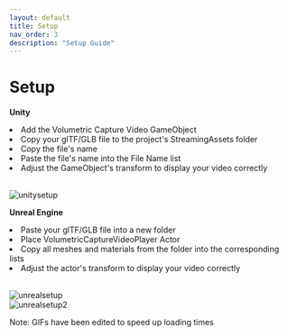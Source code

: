 ```yaml
---
layout: default
title: Setup
nav_order: 3
description: "Setup Guide"
---
```


# Setup

**Unity** <br>
<li>Add the Volumetric Capture Video GameObject</li>
<li>Copy your glTF/GLB file to the project's StreamingAssets folder</li>
<li>Copy the file's name</li>
<li>Paste the file's name into the File Name list</li>
<li>Adjust the GameObject's transform to display your video correctly</li><br>

![unitysetup](https://github.com/user-attachments/assets/070c439c-1583-4df2-8279-ec9e3ecc6aeb)

**Unreal Engine** <br>
<li>Paste your glTF/GLB file into a new folder</li>
<li>Place VolumetricCaptureVideoPlayer Actor</li>
<li>Copy all meshes and materials from the folder into the corresponding lists</li>
<li>Adjust the actor's transform to display your video correctly</li><br>

![unrealsetup](https://github.com/user-attachments/assets/bca768d7-dd3e-4a4f-923f-b9fabc4502ca) <br>
![unrealsetup2](https://github.com/user-attachments/assets/db387d95-750e-46fb-ac71-d1e26c683bf4)


Note: GIFs have been edited to speed up loading times
